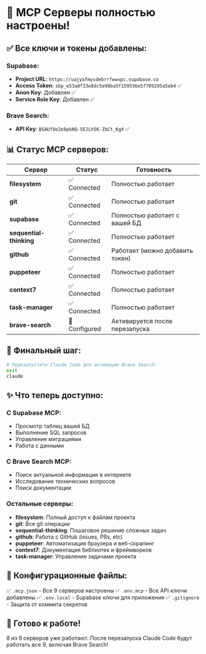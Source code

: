 # 🎉 MCP Серверы полностью настроены!

## ✅ Все ключи и токены добавлены:

### Supabase:

- **Project URL**: `https://uajyafmysdebrrfwwvpc.supabase.co`
- **Access Token**: `sbp_e53a0f33e8dc5e98ba5f159556e57709295a5eb4` ✅
- **Anon Key**: Добавлен ✅
- **Service Role Key**: Добавлен ✅

### Brave Search:

- **API Key**: `BSAUf8o2e8pkNQ-5EJLh5K-ZbCt_KgX` ✅

## 📊 Статус MCP серверов:

| Сервер                  | Статус        | Готовность                      |
| ----------------------- | ------------- | ------------------------------- |
| **filesystem**          | ✅ Connected  | Полностью работает              |
| **git**                 | ✅ Connected  | Полностью работает              |
| **supabase**            | ✅ Connected  | Полностью работает с вашей БД   |
| **sequential-thinking** | ✅ Connected  | Полностью работает              |
| **github**              | ✅ Connected  | Работает (можно добавить токен) |
| **puppeteer**           | ✅ Connected  | Полностью работает              |
| **context7**            | ✅ Connected  | Полностью работает              |
| **task-manager**        | ✅ Connected  | Полностью работает              |
| **brave-search**        | 🔄 Configured | Активируется после перезапуска  |

## 🚀 Финальный шаг:

```bash
# Перезапустите Claude Code для активации Brave Search:
exit
claude
```

## ✨ Что теперь доступно:

### С Supabase MCP:

- Просмотр таблиц вашей БД
- Выполнение SQL запросов
- Управление миграциями
- Работа с данными

### С Brave Search MCP:

- Поиск актуальной информации в интернете
- Исследование технических вопросов
- Поиск документации

### Остальные серверы:

- **filesystem**: Полный доступ к файлам проекта
- **git**: Все git операции
- **sequential-thinking**: Пошаговое решение сложных задач
- **github**: Работа с GitHub (issues, PRs, etc)
- **puppeteer**: Автоматизация браузера и веб-скрапинг
- **context7**: Документация библиотек и фреймворков
- **task-manager**: Управление задачами проекта

## 📁 Конфигурационные файлы:

✅ `.mcp.json` - Все 9 серверов настроены
✅ `.env.mcp` - Все API ключи добавлены
✅ `.env.local` - Supabase ключи для приложения
✅ `.gitignore` - Защита от коммита секретов

## 🎊 Готово к работе!

8 из 9 серверов уже работают. После перезапуска Claude Code будут работать все 9, включая Brave Search!
